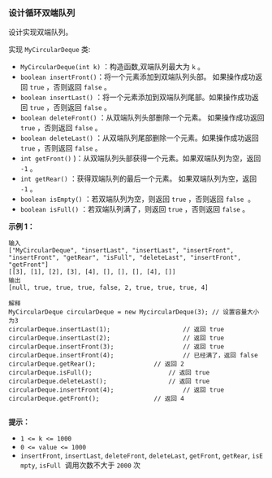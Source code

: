 ### 设计循环双端队列 ###
设计实现双端队列。

实现 `MyCircularDeque` 类:

* `MyCircularDeque(int k)` ：构造函数,双端队列最大为 `k` 。
* `boolean insertFront()`：将一个元素添加到双端队列头部。 如果操作成功返回 `true` ，否则返回 `false` 。
* `boolean insertLast()` ：将一个元素添加到双端队列尾部。如果操作成功返回 `true` ，否则返回 `false` 。
* `boolean deleteFront()` ：从双端队列头部删除一个元素。 如果操作成功返回 `true` ，否则返回 `false` 。
* `boolean deleteLast()` ：从双端队列尾部删除一个元素。如果操作成功返回 `true` ，否则返回 `false` 。
* `int getFront()` )：从双端队列头部获得一个元素。如果双端队列为空，返回 `-1` 。
* `int getRear()` ：获得双端队列的最后一个元素。 如果双端队列为空，返回 `-1` 。
* `boolean isEmpty()` ：若双端队列为空，则返回 `true` ，否则返回 `false`  。
* `boolean isFull()` ：若双端队列满了，则返回 `true` ，否则返回 `false` 。


**示例 1：**

```
输入
["MyCircularDeque", "insertLast", "insertLast", "insertFront", "insertFront", "getRear", "isFull", "deleteLast", "insertFront", "getFront"]
[[3], [1], [2], [3], [4], [], [], [], [4], []]
输出
[null, true, true, true, false, 2, true, true, true, 4]

解释
MyCircularDeque circularDeque = new MycircularDeque(3); // 设置容量大小为3
circularDeque.insertLast(1);			        // 返回 true
circularDeque.insertLast(2);			        // 返回 true
circularDeque.insertFront(3);			        // 返回 true
circularDeque.insertFront(4);			        // 已经满了，返回 false
circularDeque.getRear();  				// 返回 2
circularDeque.isFull();				        // 返回 true
circularDeque.deleteLast();			        // 返回 true
circularDeque.insertFront(4);			        // 返回 true
circularDeque.getFront();				// 返回 4
 
```



**提示：**

* `1 <= k <= 1000`
* `0 <= value <= 1000`
* `insertFront`, `insertLast`, `deleteFront`, `deleteLast`, `getFront`, `getRear`, `isEmpty`, `isFull`  调用次数不大于 `2000` 次

